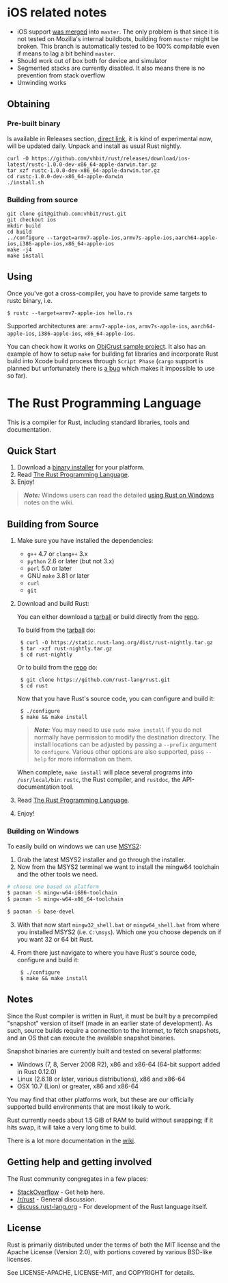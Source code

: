 # iOS related notes

* iOS support [was merged](https://github.com/mozilla/rust/commit/2ec323e4c30c265f35314c0a77f5df5a655cec2f)
 into `master`. The only problem is that since it is not tested on
 Mozilla's internal buildbots, building from `master` might be
 broken. This branch is automatically tested to be 100% compilable
 even if means to lag a bit behind `master`.
* Should work out of box both for device and simulator
* Segmented stacks are currently disabled. It also means there is no
  prevention from stack overflow
* Unwinding works

## Obtaining

### Pre-built binary

  Is available in Releases section, [direct link](https://github.com/vhbit/rust/releases/download/ios-latest/rust-0.13.0-dev-x86_64-apple-darwin.tar.gz), it is kind of experimental now, will be updated daily. Unpack and install as usual Rust nightly.

    curl -O https://github.com/vhbit/rust/releases/download/ios-latest/rustc-1.0.0-dev-x86_64-apple-darwin.tar.gz
    tar xzf rustc-1.0.0-dev-x86_64-apple-darwin.tar.gz
    cd rustc-1.0.0-dev-x86_64-apple-darwin
    ./install.sh

### Building from source

    git clone git@github.com:vhbit/rust.git
    git checkout ios
    mkdir build
    cd build
    ../configure --target=armv7-apple-ios,armv7s-apple-ios,aarch64-apple-ios,i386-apple-ios,x86_64-apple-ios
    make -j4
    make install

## Using

Once you've got a cross-compiler, you have to provide same targets to rustc binary, i.e.

    $ rustc --target=armv7-apple-ios hello.rs

Supported architectures are: `armv7-apple-ios`, `armv7s-apple-ios`, `aarch64-apple-ios`, `i386-apple-ios`, `x86_64-apple-ios`.

You can check how it works on [ObjCrust sample project](https://github.com/vhbit/ObjCrust). It also has an example of how to setup `make` for building fat libraries and incorporate Rust build into Xcode build process through `Script Phase` (`cargo` support is planned but unfortunately there is [a bug](https://github.com/rust-lang/cargo/issues/442) which makes it impossible to use so far).

# The Rust Programming Language

This is a compiler for Rust, including standard libraries, tools and
documentation.

## Quick Start

1. Download a [binary installer][installer] for your platform.
2. Read [The Rust Programming Language][trpl].
3. Enjoy!

> ***Note:*** Windows users can read the detailed
> [using Rust on Windows][win-wiki] notes on the wiki.

[installer]: http://www.rust-lang.org/install.html
[trpl]: http://doc.rust-lang.org/book/index.html
[win-wiki]: https://github.com/rust-lang/rust/wiki/Using-Rust-on-Windows

## Building from Source

1. Make sure you have installed the dependencies:
    * `g++` 4.7 or `clang++` 3.x
    * `python` 2.6 or later (but not 3.x)
    * `perl` 5.0 or later
    * GNU `make` 3.81 or later
    * `curl`
    * `git`
2. Download and build Rust:

    You can either download a [tarball] or build directly from the [repo].

    To build from the [tarball] do:

        $ curl -O https://static.rust-lang.org/dist/rust-nightly.tar.gz
        $ tar -xzf rust-nightly.tar.gz
        $ cd rust-nightly

    Or to build from the [repo] do:

        $ git clone https://github.com/rust-lang/rust.git
        $ cd rust

    Now that you have Rust's source code, you can configure and build it:

        $ ./configure
        $ make && make install

    > ***Note:*** You may need to use `sudo make install` if you do not normally have
    > permission to modify the destination directory. The install locations can
    > be adjusted by passing a `--prefix` argument to `configure`. Various other
    > options are also supported, pass `--help` for more information on them.

    When complete, `make install` will place several programs into
    `/usr/local/bin`: `rustc`, the Rust compiler, and `rustdoc`, the
    API-documentation tool.
3. Read [The Rust Programming Language][trpl].
4. Enjoy!

### Building on Windows

To easily build on windows we can use [MSYS2](http://msys2.github.io/):

1. Grab the latest MSYS2 installer and go through the installer.
2. Now from the MSYS2 terminal we want to install the mingw64 toolchain and the other
   tools we need.

```bash
# choose one based on platform
$ pacman -S mingw-w64-i686-toolchain
$ pacman -S mingw-w64-x86_64-toolchain

$ pacman -S base-devel
```

3. With that now start `mingw32_shell.bat` or `mingw64_shell.bat`
   from where you installed MSYS2 (i.e. `C:\msys`). Which one you
   choose depends on if you want 32 or 64 bit Rust.
4. From there just navigate to where you have Rust's source code, configure and build it:

        $ ./configure
        $ make && make install

[repo]: https://github.com/rust-lang/rust
[tarball]: https://static.rust-lang.org/dist/rust-nightly.tar.gz
[trpl]: http://doc.rust-lang.org/book/index.html

## Notes

Since the Rust compiler is written in Rust, it must be built by a
precompiled "snapshot" version of itself (made in an earlier state of
development). As such, source builds require a connection to the Internet, to
fetch snapshots, and an OS that can execute the available snapshot binaries.

Snapshot binaries are currently built and tested on several platforms:

* Windows (7, 8, Server 2008 R2), x86 and x86-64 (64-bit support added in Rust 0.12.0)
* Linux (2.6.18 or later, various distributions), x86 and x86-64
* OSX 10.7 (Lion) or greater, x86 and x86-64

You may find that other platforms work, but these are our officially
supported build environments that are most likely to work.

Rust currently needs about 1.5 GiB of RAM to build without swapping; if it hits
swap, it will take a very long time to build.

There is a lot more documentation in the [wiki].

[wiki]: https://github.com/rust-lang/rust/wiki

## Getting help and getting involved

The Rust community congregates in a few places:

* [StackOverflow] - Get help here.
* [/r/rust] - General discussion.
* [discuss.rust-lang.org] - For development of the Rust language itself.

[StackOverflow]: http://stackoverflow.com/questions/tagged/rust
[/r/rust]: http://reddit.com/r/rust
[discuss.rust-lang.org]: http://discuss.rust-lang.org/

## License

Rust is primarily distributed under the terms of both the MIT license
and the Apache License (Version 2.0), with portions covered by various
BSD-like licenses.

See LICENSE-APACHE, LICENSE-MIT, and COPYRIGHT for details.

